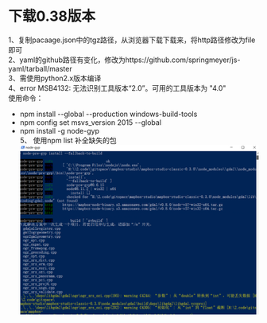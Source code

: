 # 下载0.38版本
1、复制pacaage.json中的tgz路径，从浏览器下载下载来，将http路径修改为file即可  
2、yaml的github路径有变化，修改为https://github.com/springmeyer/js-yaml/tarball/master  
3、需使用python2.x版本编译    
4、error MSB4132: 无法识别工具版本“2.0”。可用的工具版本为 "4.0"   
使用命令：   
+ npm install --global --production windows-build-tools    
+ npm config set msvs_version 2015 --global  
+ npm install -g node-gyp   
5、 使用npm list 补全缺失的包  
![gdal安装](../screenshot/mapbox-gdal.png)   
